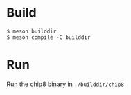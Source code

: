 # Build

```
$ meson builddir
$ meson compile -C builddir
```

# Run

Run the chip8 binary in `./builddir/chip8`
